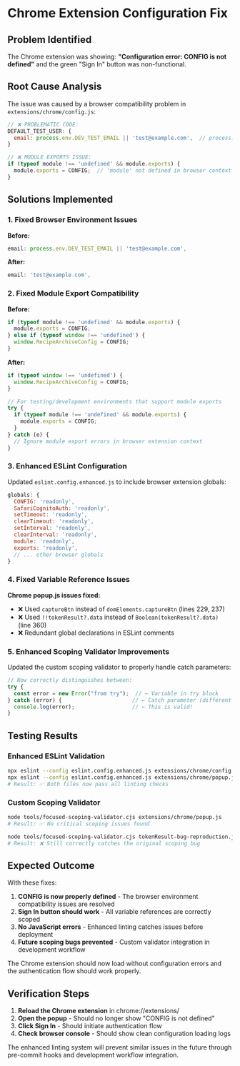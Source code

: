 # Chrome Extension Configuration Fix

## Problem Identified

The Chrome extension was showing: **"Configuration error: CONFIG is not defined"** and the green "Sign In" button was non-functional.

## Root Cause Analysis

The issue was caused by a browser compatibility problem in `extensions/chrome/config.js`:

```javascript
// ❌ PROBLEMATIC CODE:
DEFAULT_TEST_USER: {
  email: process.env.DEV_TEST_EMAIL || 'test@example.com',  // process.env not available in browsers!
}

// ❌ MODULE EXPORTS ISSUE:
if (typeof module !== 'undefined' && module.exports) {
  module.exports = CONFIG;  // 'module' not defined in browser context
}
```

## Solutions Implemented

### 1. Fixed Browser Environment Issues

**Before:**
```javascript
email: process.env.DEV_TEST_EMAIL || 'test@example.com',
```

**After:**
```javascript
email: 'test@example.com',
```

### 2. Fixed Module Export Compatibility

**Before:**
```javascript
if (typeof module !== 'undefined' && module.exports) {
  module.exports = CONFIG;
} else if (typeof window !== 'undefined') {
  window.RecipeArchiveConfig = CONFIG;
}
```

**After:**
```javascript
if (typeof window !== 'undefined') {
  window.RecipeArchiveConfig = CONFIG;
}

// For testing/development environments that support module exports
try {
  if (typeof module !== 'undefined' && module.exports) {
    module.exports = CONFIG;
  }
} catch (e) {
  // Ignore module export errors in browser extension context
}
```

### 3. Enhanced ESLint Configuration

Updated `eslint.config.enhanced.js` to include browser extension globals:
```javascript
globals: {
  CONFIG: 'readonly',
  SafariCognitoAuth: 'readonly',
  setTimeout: 'readonly',
  clearTimeout: 'readonly',
  setInterval: 'readonly',
  clearInterval: 'readonly',
  module: 'readonly',
  exports: 'readonly',
  // ... other browser globals
}
```

### 4. Fixed Variable Reference Issues

**Chrome popup.js issues fixed:**
- ❌ Used `captureBtn` instead of `domElements.captureBtn` (lines 229, 237)
- ❌ Used `!!tokenResult?.data` instead of `Boolean(tokenResult?.data)` (line 360)
- ❌ Redundant global declarations in ESLint comments

### 5. Enhanced Scoping Validator Improvements

Updated the custom scoping validator to properly handle catch parameters:
```javascript
// Now correctly distinguishes between:
try {
  const error = new Error("from try");  // ← Variable in try block
} catch (error) {                      // ← Catch parameter (different variable)
  console.log(error);                  // ← This is valid!
}
```

## Testing Results

### Enhanced ESLint Validation
```bash
npx eslint --config eslint.config.enhanced.js extensions/chrome/config.js
npx eslint --config eslint.config.enhanced.js extensions/chrome/popup.js
# Result: ✅ Both files now pass all linting checks
```

### Custom Scoping Validator
```bash
node tools/focused-scoping-validator.cjs extensions/chrome/popup.js
# Result: ✅ No critical scoping issues found

node tools/focused-scoping-validator.cjs tokenResult-bug-reproduction.js  
# Result: ❌ Still correctly catches the original scoping bug
```

## Expected Outcome

With these fixes:

1. **CONFIG is now properly defined** - The browser environment compatibility issues are resolved
2. **Sign In button should work** - All variable references are correctly scoped
3. **No JavaScript errors** - Enhanced linting catches issues before deployment
4. **Future scoping bugs prevented** - Custom validator integration in development workflow

The Chrome extension should now load without configuration errors and the authentication flow should work properly.

## Verification Steps

1. **Reload the Chrome extension** in chrome://extensions/
2. **Open the popup** - Should no longer show "CONFIG is not defined"
3. **Click Sign In** - Should initiate authentication flow
4. **Check browser console** - Should show clean configuration loading logs

The enhanced linting system will prevent similar issues in the future through pre-commit hooks and development workflow integration.
